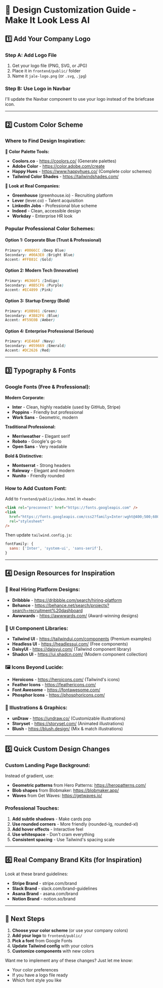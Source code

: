 # 🎨 Design Customization Guide - Make It Look Less AI

## 1️⃣ Add Your Company Logo

### Step A: Add Logo File

1. Get your logo file (PNG, SVG, or JPG)
2. Place it in `frontend/public/` folder
3. Name it `jale-logo.png` (or `.svg`, `.jpg`)

### Step B: Use Logo in Navbar

I'll update the Navbar component to use your logo instead of the briefcase icon.

---

## 2️⃣ Custom Color Scheme

### Where to Find Design Inspiration:

**🎨 Color Palette Tools:**

- **Coolors.co** - https://coolors.co/ (Generate palettes)
- **Adobe Color** - https://color.adobe.com/create
- **Happy Hues** - https://www.happyhues.co/ (Complete color schemes)
- **Tailwind Color Shades** - https://tailwindshades.com/

**🏢 Look at Real Companies:**

- **Greenhouse** (greenhouse.io) - Recruiting platform
- **Lever** (lever.co) - Talent acquisition
- **LinkedIn Jobs** - Professional blue scheme
- **Indeed** - Clean, accessible design
- **Workday** - Enterprise HR look

### Popular Professional Color Schemes:

#### Option 1: Corporate Blue (Trust & Professional)

```css
Primary: #0066CC (Deep Blue)
Secondary: #00A3E0 (Bright Blue)
Accent: #FFB81C (Gold)
```

#### Option 2: Modern Tech (Innovative)

```css
Primary: #6366F1 (Indigo)
Secondary: #8B5CF6 (Purple)
Accent: #EC4899 (Pink)
```

#### Option 3: Startup Energy (Bold)

```css
Primary: #10B981 (Green)
Secondary: #3B82F6 (Blue)
Accent: #F59E0B (Amber)
```

#### Option 4: Enterprise Professional (Serious)

```css
Primary: #1E40AF (Navy)
Secondary: #059669 (Emerald)
Accent: #DC2626 (Red)
```

---

## 3️⃣ Typography & Fonts

### Google Fonts (Free & Professional):

**Modern Corporate:**

- **Inter** - Clean, highly readable (used by GitHub, Stripe)
- **Poppins** - Friendly but professional
- **Work Sans** - Geometric, modern

**Traditional Professional:**

- **Merriweather** - Elegant serif
- **Roboto** - Google's go-to
- **Open Sans** - Very readable

**Bold & Distinctive:**

- **Montserrat** - Strong headers
- **Raleway** - Elegant and modern
- **Nunito** - Friendly rounded

### How to Add Custom Font:

Add to `frontend/public/index.html` in `<head>`:

```html
<link rel="preconnect" href="https://fonts.googleapis.com" />
<link
  href="https://fonts.googleapis.com/css2?family=Inter:wght@400;500;600;700&display=swap"
  rel="stylesheet"
/>
```

Then update `tailwind.config.js`:

```js
fontFamily: {
  sans: ['Inter', 'system-ui', 'sans-serif'],
}
```

---

## 4️⃣ Design Resources for Inspiration

### 🎯 Real Hiring Platform Designs:

- **Dribbble** - https://dribbble.com/search/hiring-platform
- **Behance** - https://behance.net/search/projects?search=recruitment%20dashboard
- **Awwwards** - https://awwwards.com/ (Award-winning designs)

### 📸 UI Component Libraries:

- **Tailwind UI** - https://tailwindui.com/components (Premium examples)
- **Headless UI** - https://headlessui.com/ (Free components)
- **DaisyUI** - https://daisyui.com/ (Tailwind component library)
- **Shadcn UI** - https://ui.shadcn.com/ (Modern component collection)

### 🖼️ Icons Beyond Lucide:

- **Heroicons** - https://heroicons.com/ (Tailwind's icons)
- **Feather Icons** - https://feathericons.com/
- **Font Awesome** - https://fontawesome.com/
- **Phosphor Icons** - https://phosphoricons.com/

### 🎨 Illustrations & Graphics:

- **unDraw** - https://undraw.co/ (Customizable illustrations)
- **Storyset** - https://storyset.com/ (Animated illustrations)
- **Blush** - https://blush.design/ (Mix & match illustrations)

---

## 5️⃣ Quick Custom Design Changes

### Custom Landing Page Background:

Instead of gradient, use:

- **Geometric patterns** from Hero Patterns: https://heropatterns.com/
- **Blob shapes** from Blobmaker: https://blobmaker.app/
- **Waves** from Get Waves: https://getwaves.io/

### Professional Touches:

1. **Add subtle shadows** - Make cards pop
2. **Use rounded corners** - More friendly (rounded-lg, rounded-xl)
3. **Add hover effects** - Interactive feel
4. **Use whitespace** - Don't cram everything
5. **Consistent spacing** - Use Tailwind's spacing scale

---

## 6️⃣ Real Company Brand Kits (for Inspiration)

Look at these brand guidelines:

- **Stripe Brand** - stripe.com/brand
- **Slack Brand** - slack.com/brand-guidelines
- **Asana Brand** - asana.com/brand
- **Notion Brand** - notion.so/brand

---

## 🚀 Next Steps

1. **Choose your color scheme** (or use your company colors)
2. **Add your logo** to `frontend/public/`
3. **Pick a font** from Google Fonts
4. **Update Tailwind config** with your colors
5. **Customize components** with new colors

Want me to implement any of these changes? Just let me know:

- Your color preferences
- If you have a logo file ready
- Which font style you like
